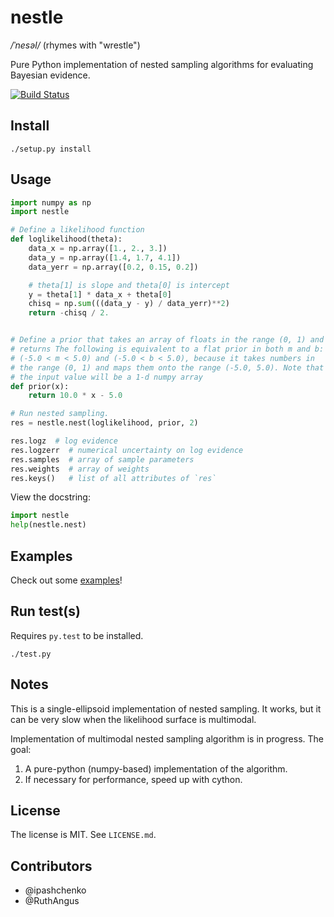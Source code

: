 nestle
======

*/ˈnesəl/* (rhymes with "wrestle")

Pure Python implementation of nested sampling algorithms for
evaluating Bayesian evidence.

[![Build Status](https://api.travis-ci.org/kbarbary/nestle.svg)](https://travis-ci.org/kbarbary/nestle)


Install
-------

```
./setup.py install
```


Usage
-----

```python
import numpy as np
import nestle

# Define a likelihood function
def loglikelihood(theta):
    data_x = np.array([1., 2., 3.])
    data_y = np.array([1.4, 1.7, 4.1])
    data_yerr = np.array([0.2, 0.15, 0.2])

    # theta[1] is slope and theta[0] is intercept
    y = theta[1] * data_x + theta[0]
    chisq = np.sum(((data_y - y) / data_yerr)**2)
    return -chisq / 2.


# Define a prior that takes an array of floats in the range (0, 1) and
# returns The following is equivalent to a flat prior in both m and b:
# (-5.0 < m < 5.0) and (-5.0 < b < 5.0), because it takes numbers in
# the range (0, 1) and maps them onto the range (-5.0, 5.0). Note that
# the input value will be a 1-d numpy array
def prior(x):
    return 10.0 * x - 5.0

# Run nested sampling.
res = nestle.nest(loglikelihood, prior, 2)

res.logz  # log evidence
res.logzerr  # numerical uncertainty on log evidence
res.samples  # array of sample parameters
res.weights  # array of weights
res.keys()   # list of all attributes of `res`
```

View the docstring:

```python
import nestle
help(nestle.nest)
```

Examples
--------

Check out some [examples](http://nbviewer.ipython.org/github/kbarbary/nestle/tree/master/examples/)!


Run test(s)
-----------
Requires `py.test` to be installed.

```
./test.py
```

Notes
-----

This is a single-ellipsoid implementation of nested sampling. It
works, but it can be very slow when the likelihood surface is
multimodal.

Implementation of multimodal nested sampling algorithm is in progress.
The goal:

1. A pure-python (numpy-based) implementation of the algorithm.
2. If necessary for performance, speed up with cython.

License
-------

The license is MIT. See `LICENSE.md`.

Contributors
------------

- @ipashchenko
- @RuthAngus
